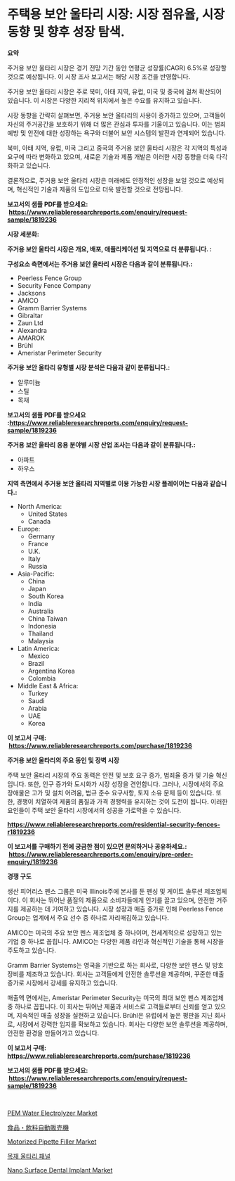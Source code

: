 <p><h1>주택용 보안 울타리 시장: 시장 점유율, 시장 동향 및 향후 성장 탐색.</h1></p><p><strong>요약</strong></p>
<p><p>주거용 보안 울타리 시장은 경기 전망 기간 동안 연평균 성장률(CAGR) 6.5%로 성장할 것으로 예상됩니다. 이 시장 조사 보고서는 해당 시장 조건을 반영합니다.</p><p>주거용 보안 울타리 시장은 주로 북미, 아태 지역, 유럽, 미국 및 중국에 걸쳐 확산되어 있습니다. 이 시장은 다양한 지리적 위치에서 높은 수요를 유지하고 있습니다.</p><p>시장 동향을 간략히 살펴보면, 주거용 보안 울타리의 사용이 증가하고 있으며, 고객들이 자신의 주거공간을 보호하기 위해 더 많은 관심과 투자를 기울이고 있습니다. 이는 범죄 예방 및 안전에 대한 성장하는 욕구와 더불어 보안 시스템의 발전과 연계되어 있습니다.</p><p>북미, 아태 지역, 유럽, 미국 그리고 중국의 주거용 보안 울타리 시장은 각 지역의 특성과 요구에 따라 변화하고 있으며, 새로운 기술과 제품 개발은 이러한 시장 동향을 더욱 다각화하고 있습니다.</p><p>결론적으로, 주거용 보안 울타리 시장은 미래에도 안정적인 성장을 보일 것으로 예상되며, 혁신적인 기술과 제품의 도입으로 더욱 발전할 것으로 전망됩니다.</p></p>
<p><strong>보고서의 샘플 PDF를 받으세요: &nbsp;<a href="https://www.reliableresearchreports.com/enquiry/request-sample/1819236">https://www.reliableresearchreports.com/enquiry/request-sample/1819236</a></strong></p>
<p><strong>시장 세분화:</strong></p>
<p><strong> 주거용 보안 울타리 시장은 개요, 배포, 애플리케이션 및 지역으로 더 분류됩니다. :</strong></p>
<p><strong>구성요소 측면에서는 주거용 보안 울타리 시장은 다음과 같이 분류됩니다.:</strong></p>
<p><ul><li>Peerless Fence Group</li><li>Security Fence Company</li><li>Jacksons</li><li>AMICO</li><li>Gramm Barrier Systems</li><li>Gibraltar</li><li>Zaun Ltd</li><li>Alexandra</li><li>AMAROK</li><li>Brühl</li><li>Ameristar Perimeter Security</li></ul></p>
<p><strong> 주거용 보안 울타리 유형별 시장 분석은 다음과 같이 분류됩니다.:</strong></p>
<p><ul><li>알루미늄</li><li>스틸</li><li>목재</li></ul></p>
<p><strong>보고서의 샘플 PDF를 받으세요 :<a href="https://www.reliableresearchreports.com/enquiry/request-sample/1819236">https://www.reliableresearchreports.com/enquiry/request-sample/1819236</a></strong></p>
<p><strong> 주거용 보안 울타리 응용 분야별 시장 산업 조사는 다음과 같이 분류됩니다.:</strong></p>
<p><ul><li>아파트</li><li>하우스</li></ul></p>
<p><strong>지역 측면에서 주거용 보안 울타리 지역별로 이용 가능한 시장 플레이어는 다음과 같습니다.:</strong></p>
<p><ul>
    <li>
        North America:
        <ul>
            <li>United States</li>
            <li>Canada</li>
        </ul>
    </li>
    <li>
        Europe:
        <ul>
            <li>Germany</li>
            <li>France</li>
            <li>U.K.</li>
            <li>Italy</li>
            <li>Russia</li>
        </ul>
    </li>
    <li>
        Asia-Pacific:
        <ul>
            <li>China</li>
            <li>Japan</li>
            <li>South Korea</li>
            <li>India</li>
            <li>Australia</li>
            <li>China Taiwan</li>
            <li>Indonesia</li>
            <li>Thailand</li>
            <li>Malaysia</li>
        </ul>
    </li>
    <li>
        Latin America:
        <ul>
            <li>Mexico</li>
            <li>Brazil</li>
            <li>Argentina Korea</li>
            <li>Colombia</li>
        </ul>
    </li>
    <li>
        Middle East & Africa:
        <ul>
            <li>Turkey</li>
            <li>Saudi</li>
            <li>Arabia</li>
            <li>UAE</li>
            <li>Korea</li>
        </ul>
    </li>
    </ul></p>
<p><strong>이 보고서 구매: &nbsp;<a href="https://www.reliableresearchreports.com/purchase/1819236">https://www.reliableresearchreports.com/purchase/1819236</a></strong></p>
<p><strong>주거용 보안 울타리의 주요 동인 및 장벽 시장</strong></p>
<p><p>주택 보안 울타리 시장의 주요 동력은 안전 및 보호 요구 증가, 범죄율 증가 및 기술 혁신입니다. 또한, 인구 증가와 도시화가 시장 성장을 견인합니다. 그러나, 시장에서의 주요 장애물은 고가 및 설치 어려움, 법규 준수 요구사항, 토지 소유 문제 등이 있습니다. 또한, 경쟁이 치열하여 제품의 품질과 가격 경쟁력을 유지하는 것이 도전이 됩니다. 이러한 요인들이 주택 보안 울타리 시장에서의 성공을 가로막을 수 있습니다.</p></p>
<p><strong><a href="https://www.reliableresearchreports.com/residential-security-fences-r1819236">https://www.reliableresearchreports.com/residential-security-fences-r1819236</a></strong></p>
<p><strong>이 보고서를 구매하기 전에 궁금한 점이 있으면 문의하거나 공유하세요.: &nbsp;<a href="https://www.reliableresearchreports.com/enquiry/pre-order-enquiry/1819236">https://www.reliableresearchreports.com/enquiry/pre-order-enquiry/1819236</a></strong></p>
<p><strong>경쟁 구도</strong></p>
<p><p>생산 피어리스 펜스 그룹은 미국 Illinois주에 본사를 둔 펜싱 및 게이트 솔루션 제조업체이다. 이 회사는 뛰어난 품질의 제품으로 소비자들에게 인기를 끌고 있으며, 안전한 거주지를 제공하는 데 기여하고 있습니다. 시장 성장과 매출 증가로 인해 Peerless Fence Group는 업계에서 주요 선수 중 하나로 자리매김하고 있습니다.</p><p>AMICO는 미국의 주요 보안 펜스 제조업체 중 하나이며, 전세계적으로 성장하고 있는 기업 중 하나로 꼽힙니다. AMICO는 다양한 제품 라인과 혁신적인 기술을 통해 시장을 주도하고 있습니다.</p><p>Gramm Barrier Systems는 영국을 기반으로 하는 회사로, 다양한 보안 펜스 및 방호 장비를 제조하고 있습니다. 회사는 고객들에게 안전한 솔루션을 제공하며, 꾸준한 매출 증가로 시장에서 강세를 유지하고 있습니다.</p><p>매출액 면에서는, Ameristar Perimeter Security는 미국의 최대 보안 펜스 제조업체 중 하나로 꼽힙니다. 이 회사는 뛰어난 제품과 서비스로 고객들로부터 신뢰를 얻고 있으며, 지속적인 매출 성장을 실현하고 있습니다. Brühl은 유럽에서 높은 평판을 지닌 회사로, 시장에서 강력한 입지를 확보하고 있습니다. 회사는 다양한 보안 솔루션을 제공하며, 안전한 환경을 만들어가고 있습니다.</p></p>
<p><strong>이 보고서 구매: &nbsp; <a href="https://www.reliableresearchreports.com/purchase/1819236">https://www.reliableresearchreports.com/purchase/1819236</a></strong></p>
<p><strong>보고서의 샘플 PDF를 받으세요: &nbsp;<a href="https://www.reliableresearchreports.com/enquiry/request-sample/1819236">https://www.reliableresearchreports.com/enquiry/request-sample/1819236</a></strong><strong></strong></p>
<p>&nbsp;</p>
<p><p><a href="https://issuu.com/reportprime-2/docs/pem-water-electrolyzer-market-size-2030.pptx">PEM Water Electrolyzer Market</a></p><p><a href="https://github.com/pepo3k/Market-Research-Report-List-1/blob/main/381453432448.md">食品・飲料自動販売機</a></p><p><a href="https://view.publitas.com/reportprime-1/analyzing-motorized-pipette-filler-market-global-industry-perspective-and-forecast-2024-to-2031/">Motorized Pipette Filler Market</a></p><p><a href="https://github.com/vss5505pa7z1p/Market-Research-Report-List-1/blob/main/768506029570.md">목재 울타리 패널</a></p><p><a href="https://cat-emmental-94b.notion.site/Nano-Surface-Dental-Implant-Market-The-Key-To-Successful-Business-Strategy-Forecast-Till-2031-1f87dbb9a89a4f4486c5b004df71c5b7">Nano Surface Dental Implant Market</a></p></p>